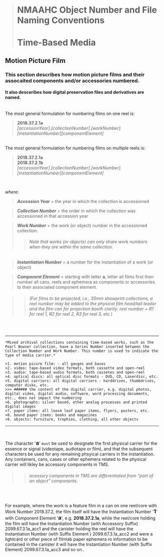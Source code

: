 ># NMAAHC Object Number and File Naming Conventions
># Time-Based Media  

## **Motion Picture Film**

### This section describes how motion picture films and their assocaited components and/or accessories numbered. 
#### It also desceribes how digital preservation files and derivatives are named.  

<br/>
The most general formulation for numbering films on one reel is:

>**2018.37.2.1a**  
>*[accessionYear].[collectionNumber].[workNumber].[instantiationNumber][componentElement]*  

<br/>  
The most general formulation for numbering films on multiple reels is:

>**2018.37.2.1a**  
>**2018.37.2.1b**  
>*[accessionYear].[collectionNumber].[workNumber].[instantiationNumber][componentElement]*

<br/>


*where:*


>***Accession Year*** = the year in which the collection is accessioned

>***Collection Number*** = the order in which the collection was accessioned in that accession year 

>***Work Number*** = the work (or object) number in the accessioned collection. 
>> ###### Note that works (or objects) can only share work numbers when they are within the same collection.

>***Instantiation Number*** = a number for the instantiation of a work (or object)

>***Component Element*** = starting with letter **a**, letter all films first then number all cans, reels and ephemera as components or accessories to their associated component element.

>> ###### (For films to be projected, i.e., 35mm showprint collections, a reel number may be added to the physical film head/tail leader and the film can for projection booth clarity: reel number = R1 for reel 1, R2 for reel 2, R3 for reel 3, etc.)  
<br/>  

- - -  
```
*Mixed archival collections containing time-based works, such as the Pearl Bowser collection, have a Series Number inserted between the Collection Number and Work Number. This number is used to indicate the type of media carrier.*

>1. motion picure film: - all gauges and bases
>2. video: tape-based video formats, both cassette and open-reel   
>3. audio: tape-based audio formats, both cassetes and open-reel
>4. optical discs: all optical disc formats - DVD, CD, Laserdisc, etc.
>5. digital carriers: all digital carriers - harddrives, thumbdrives, computer disks, etc.
>>> ###### the content of the digital carrier, e.g. digital photos, digital video, digital audio, software, word processing documents, etc., does not impact the numbering
>6. photographs: silver based, other analog processes and printed digital images
>7. paper items: all loose leaf paper items, flyers, posters, etc.
>8. bound paper items: books and magazines
>9. objects: furniture, trophies, clothing, all other objects
``` 
- - -  
<br/>

The character '<font size="+1">**a**</font>' `must` be used to designate the first physical carrier for the essence or signal (videotape, audiotape or film), and that the subsequent characters be used for any remaining phsyical carriers in the instantiation. Any containers, cans, cases or other ephemera related to the physical carrier will likley be accessory components in TMS.
>> ###### acessory components in TMS are differentiated from "part of an object" components.  
<br/> 

For example, where the work is a feature film in a can on one reel/core with Work Number 2018.37.2, the film itself will have the Instantiation Number '<font size="+1">**1**</font>' with Component Element '<font size="+1">**a**</font>', e.g. **2018.37.2.1a**, while the reel/core holding the film will have the Instantiation Number (with Accessory Suffix) 2099.67.3.1a_acc1 and the canister holding the reel will have the Instantiation Number (with Suffix Element ) 2099.67.3.1a_acc2 and were a lightcard or other piece of filmlab paper ephemera ro information to be contained in the canister it will have the Instantiation Number (with Suffix Element) 2099.67.3.1a_acc3 and so on.. 



 